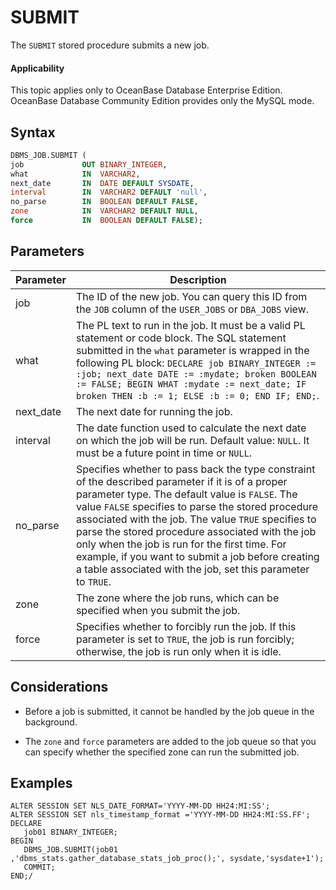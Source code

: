 SUBMIT
===========================

The `SUBMIT` stored procedure submits a new job.

  <main id="notice" >
    <h4>Applicability</h4>
    <p>This topic applies only to OceanBase Database Enterprise Edition. OceanBase Database Community Edition provides only the MySQL mode. </p>
  </main>

Syntax
-----------------------

```sql
DBMS_JOB.SUBMIT (
job             OUT BINARY_INTEGER,
what            IN  VARCHAR2,
next_date       IN  DATE DEFAULT SYSDATE,
interval        IN  VARCHAR2 DEFAULT 'null',
no_parse        IN  BOOLEAN DEFAULT FALSE,
zone            IN  VARCHAR2 DEFAULT NULL,
force           IN  BOOLEAN DEFAULT FALSE);
```



Parameters
-------------------------



| Parameter | Description |
|-----------|-----------------------------------------------------------------------------------------------------------------------|
| job | The ID of the new job.  You can query this ID from the `JOB` column of the `USER_JOBS` or `DBA_JOBS` view.  |
| what | The PL text to run in the job. It must be a valid PL statement or code block.  The SQL statement submitted in the `what` parameter is wrapped in the following PL block: `DECLARE job BINARY_INTEGER := :job; next_date DATE := :mydate; broken BOOLEAN := FALSE; BEGIN WHAT :mydate := next_date; IF broken THEN :b := 1; ELSE :b := 0; END IF; END;`. |
| next_date | The next date for running the job.  |
| interval | The date function used to calculate the next date on which the job will be run. Default value: `NULL`. It must be a future point in time or `NULL`.  |
| no_parse | Specifies whether to pass back the type constraint of the described parameter if it is of a proper parameter type. The default value is `FALSE`.  The value `FALSE` specifies to parse the stored procedure associated with the job.  The value `TRUE` specifies to parse the stored procedure associated with the job only when the job is run for the first time.  For example, if you want to submit a job before creating a table associated with the job, set this parameter to `TRUE`.  |
| zone | The zone where the job runs, which can be specified when you submit the job.  |
| force | Specifies whether to forcibly run the job. If this parameter is set to `TRUE`, the job is run forcibly; otherwise, the job is run only when it is idle.  |



Considerations
-------------------------

* Before a job is submitted, it cannot be handled by the job queue in the background.



* The `zone` and `force` parameters are added to the job queue so that you can specify whether the specified zone can run the submitted job.


## Examples

```shell
ALTER SESSION SET NLS_DATE_FORMAT='YYYY-MM-DD HH24:MI:SS';
ALTER SESSION SET nls_timestamp_format ='YYYY-MM-DD HH24:MI:SS.FF';
DECLARE
   job01 BINARY_INTEGER;
BEGIN
   DBMS_JOB.SUBMIT(job01 ,'dbms_stats.gather_database_stats_job_proc();', sysdate,'sysdate+1');
   COMMIT;
END;/
```

